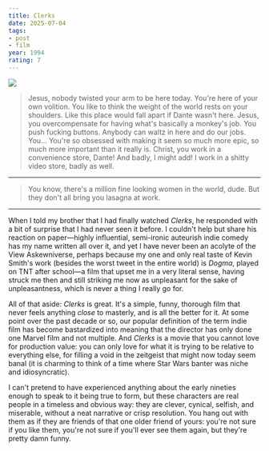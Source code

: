 ```yaml
---
title: Clerks
date: 2025-07-04
tags:
- post
- film
year: 1994
rating: 7
---
```



![](https://images.squarespace-cdn.com/content/571e7cc14c2f859b347c0167/c6c35ec8-5da8-41a2-8416-672428eb989b/Clerks.jpg?format=1500w&content-type=image%2Fjpeg)

> Jesus, nobody twisted your arm to be here today. You're here of your own volition. You like to think the weight of the world rests on your shoulders. Like this place would fall apart if Dante wasn't here. Jesus, you overcompensate for having what's basically a monkey's job. You push fucking buttons. Anybody can waltz in here and do our jobs. You... You're so obsessed with making it seem so much more epic, so much more important than it really is. Christ, you work in a convenience store, Dante! And badly, I might add! I work in a shitty video store, badly as well.

---

> You know, there's a million fine looking women in the world, dude. But they don't all bring you lasagna at work.

---

When I told my brother that I had finally watched *Clerks*, he responded with a bit of surprise that I had never seen it before. I couldn't help but share his reaction on paper—highly influential, semi-ironic auteurish indie comedy has my name written all over it, and yet I have never been an acolyte of the View Askewniverse, perhaps because my one and only real taste of Kevin Smith's work (besides the worst tweet in the entire world) is *Dogma*, played on TNT after school—a film that upset me in a very literal sense, having struck me then and still striking me now as unpleasant for the sake of unpleasantness, which is never a thing I really go for. 

All of that aside: *Clerks* is great. It's a simple, funny, thorough film that never feels anything _close_ to masterly, and is all the better for it. At some point over the past decade or so, our popular definition of the term indie film has become bastardized into meaning that the director has only done one Marvel film and not multiple. And *Clerks* is a movie that you cannot love for production value: you can only love for what it is trying to be relative to everything else, for filling a void in the zeitgeist that might now today seem banal (it is charming to think of a time where Star Wars banter was niche and idiosyncratic).

I can't pretend to have experienced anything about the early nineties enough to speak to it being true to form, but these characters are real people in a timeless and obvious way: they are clever, cynical, selfish, and miserable, without a neat narrative or crisp resolution. You hang out with them as if they are friends of that one older friend of yours: you're not sure if you like them, you're not sure if you'll ever see them again, but they're pretty damn funny.